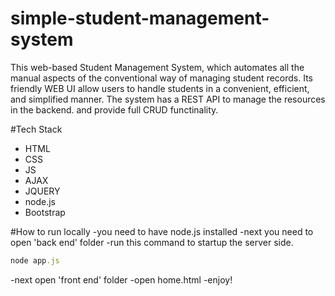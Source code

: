 # simple-student-management-system

This web-based Student Management System, which automates all the manual aspects of the conventional way of 
managing student records. Its friendly WEB UI allow users to handle
students in a convenient, efficient, and simplified manner. The system
has a REST API to manage the resources in the backend. and provide full CRUD functinality.


#Tech Stack
- HTML
- CSS
- JS
- AJAX
- JQUERY
- node.js
- Bootstrap

#How to run locally
-you need to have node.js installed
-next you need to open 'back end' folder 
-run this command to startup the server side.
```ruby
node app.js
```
-next open 'front end' folder
-open home.html
-enjoy!
